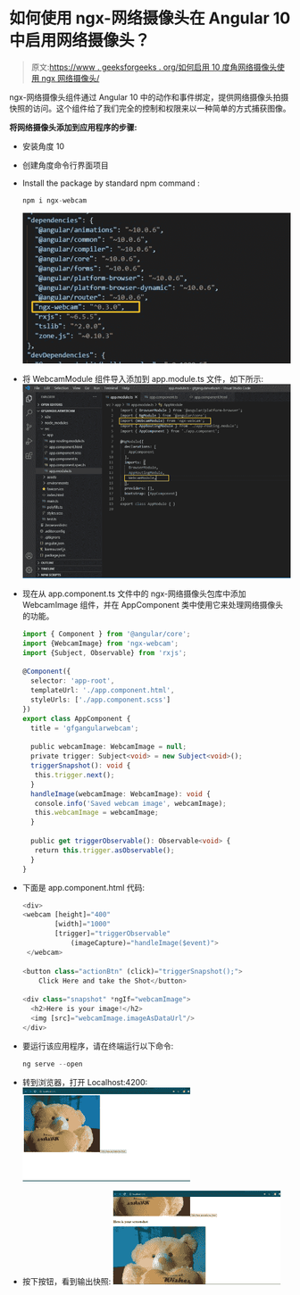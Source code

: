 # 如何使用 ngx-网络摄像头在 Angular 10 中启用网络摄像头？

> 原文:[https://www . geeksforgeeks . org/如何启用 10 度角网络摄像头使用 ngx 网络摄像头/](https://www.geeksforgeeks.org/how-to-enable-webcam-in-angular-10-using-ngx-webcam/)

ngx-网络摄像头组件通过 Angular 10 中的动作和事件绑定，提供网络摄像头拍摄快照的访问。这个组件给了我们完全的控制和权限来以一种简单的方式捕获图像。

**将网络摄像头添加到应用程序的步骤:**

*   安装角度 10
*   创建角度命令行界面项目
*   Install the package by standard npm command :

    ```ts
    npm i ngx-webcam
    ```

    ![](img/3064c6a8f9806a6704b433fd41c3d858.png)

*   将 WebcamModule 组件导入添加到 app.module.ts 文件，如下所示:![](img/d459c39398ba21637b6be827611c101b.png)

*   现在从 app.component.ts 文件中的 ngx-网络摄像头包库中添加 WebcamImage 组件，并在 AppComponent 类中使用它来处理网络摄像头的功能。

    ```ts
    import { Component } from '@angular/core';
    import {WebcamImage} from 'ngx-webcam';
    import {Subject, Observable} from 'rxjs';

    @Component({
      selector: 'app-root',
      templateUrl: './app.component.html',
      styleUrls: ['./app.component.scss']
    })
    export class AppComponent {
      title = 'gfgangularwebcam';

      public webcamImage: WebcamImage = null;
      private trigger: Subject<void> = new Subject<void>();
      triggerSnapshot(): void {
       this.trigger.next();
      }
      handleImage(webcamImage: WebcamImage): void {
       console.info('Saved webcam image', webcamImage);
       this.webcamImage = webcamImage;
      }

      public get triggerObservable(): Observable<void> {
       return this.trigger.asObservable();
      }
    }
    ```

*   下面是 app.component.html 代码:

    ```ts
    <div>
    <webcam [height]="400" 
            [width]="1000" 
            [trigger]="triggerObservable"
                (imageCapture)="handleImage($event)">
     </webcam>

    <button class="actionBtn" (click)="triggerSnapshot();">
        Click Here and take the Shot</button>

    <div class="snapshot" *ngIf="webcamImage">
      <h2>Here is your image!</h2>
      <img [src]="webcamImage.imageAsDataUrl"/>
    </div>
    ```

*   要运行该应用程序，请在终端运行以下命令:

    ```ts
    ng serve --open
    ```

*   转到浏览器，打开 Localhost:4200: ![](img/6b1c98747f45b7532300a3671d17ac63.png)

*   按下按钮，看到输出快照:
    ![](img/89ae1f2ef36d24fa553d12d2192c706d.png)